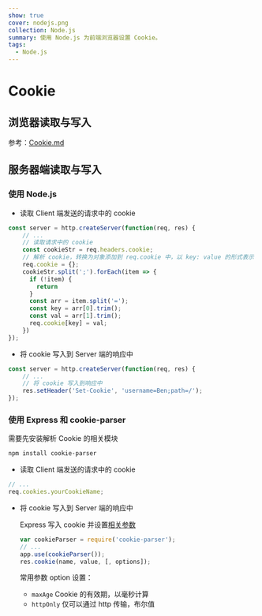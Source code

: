 ```yaml
---
show: true
cover: nodejs.png
collection: Node.js
summary: 使用 Node.js 为前端浏览器设置 Cookie。
tags:
  - Node.js
---
```


# Cookie
## 浏览器读取与写入
参考：[Cookie.md](D:/Frontend/JavaScript/操作浏览器/Cookie.md)

## 服务器端读取与写入
### 使用 Node.js
* 读取 Client 端发送的请求中的 cookie

```js
const server = http.createServer(function(req, res) {
    // ...
    // 读取请求中的 cookie
    const cookieStr = req.headers.cookie;
    // 解析 cookie，转换为对象添加到 req.cookie 中，以 key: value 的形式表示
    req.cookie = {};
    cookieStr.split(';').forEach(item => {
      if (!item) {
        return
      }
      const arr = item.split('=');
      const key = arr[0].trim();
      const val = arr[1].trim();
      req.cookie[key] = val;
    })
});
```

* 将 cookie 写入到 Server 端的响应中

```js
const server = http.createServer(function(req, res) {
    // ...
    // 将 cookie 写入到响应中
    res.setHeader('Set-Cookie', 'username=Ben;path=/');
});

```

### 使用 Express 和 cookie-parser
需要先安装解析 Cookie 的相关模块

```bash
npm install cookie-parser
```

* 读取 Client 端发送的请求中的 cookie

```js
// ...
req.cookies.yourCookieName;
```

* 将 cookie 写入到 Server 端的响应中


    Express 写入 cookie 并设置[相关参数](http://expressjs.com/en/5x/api.html#res.cookie)

    ```js
    var cookieParser = require('cookie-parser');
    // ...
    app.use(cookieParser());
    res.cookie(name, value, [, options]);
    ```

    常用参数 option 设置：
    * `maxAge` Cookie 的有效期，以毫秒计算
    * `httpOnly` 仅可以通过 http 传输，布尔值
